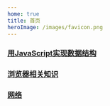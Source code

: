 ```yaml
---
home: true
title: 首页
heroImage: /images/favicon.png
---
```


<section class="card-container">
    <a class="card" href="/data-structure/">
        <h3>用JavaScript实现数据结构</h3>
    </a>
    <a class="card" href="/browser/">
        <h3>浏览器相关知识</h3>
    </a>
    <a class="card" href="/network/">
        <h3>网络</h3>
    </a>
</section>
